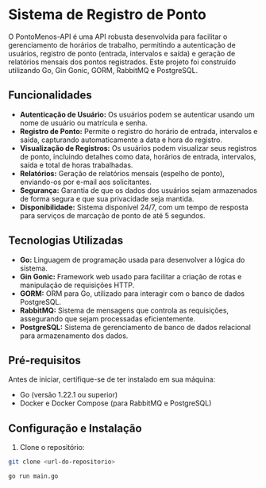 # Sistema de Registro de Ponto

O PontoMenos-API é uma API robusta desenvolvida para facilitar o gerenciamento de horários de trabalho, permitindo a autenticação de usuários, registro de ponto (entrada, intervalos e saída) e geração de relatórios mensais dos pontos registrados. Este projeto foi construído utilizando Go, Gin Gonic, GORM, RabbitMQ e PostgreSQL.

## Funcionalidades

- **Autenticação de Usuário:** Os usuários podem se autenticar usando um nome de usuário ou matrícula e senha.
- **Registro de Ponto:** Permite o registro do horário de entrada, intervalos e saída, capturando automaticamente a data e hora do registro.
- **Visualização de Registros:** Os usuários podem visualizar seus registros de ponto, incluindo detalhes como data, horários de entrada, intervalos, saída e total de horas trabalhadas.
- **Relatórios:** Geração de relatórios mensais (espelho de ponto), enviando-os por e-mail aos solicitantes.
- **Segurança:** Garantia de que os dados dos usuários sejam armazenados de forma segura e que sua privacidade seja mantida.
- **Disponibilidade:** Sistema disponível 24/7, com um tempo de resposta para serviços de marcação de ponto de até 5 segundos.

## Tecnologias Utilizadas

- **Go:** Linguagem de programação usada para desenvolver a lógica do sistema.
- **Gin Gonic:** Framework web usado para facilitar a criação de rotas e manipulação de requisições HTTP.
- **GORM:** ORM para Go, utilizado para interagir com o banco de dados PostgreSQL.
- **RabbitMQ:** Sistema de mensagens que controla as requisições, assegurando que sejam processadas eficientemente.
- **PostgreSQL:** Sistema de gerenciamento de banco de dados relacional para armazenamento dos dados.

## Pré-requisitos

Antes de iniciar, certifique-se de ter instalado em sua máquina:
- Go (versão 1.22.1 ou superior)
- Docker e Docker Compose (para RabbitMQ e PostgreSQL)

## Configuração e Instalação

1. Clone o repositório:
```bash
git clone <url-do-repositorio>

go run main.go
```


